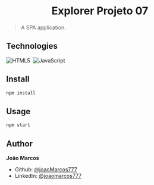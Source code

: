 <!-- <p align="center">
  <img src="./assets/logo.svg" width="140px" />
</p> -->

<h1 align="center">Explorer Projeto 07</h1>

> A SPA application.

## Technologies

![HTML5](https://img.shields.io/badge/-HTML5-05122A?style=flat&logo=html5)&nbsp;
![JavaScript](https://img.shields.io/badge/-JavaScript-05122A?style=flat&logo=javascript)&nbsp;

## Install

```sh
npm install
```

## Usage

```sh
npm start
```

## Author

**João Marcos**

- Github: [@joaoMarcos777](https://github.com/joaoMarcos777)
- LinkedIn: [@joaomarcos777](https://linkedin.com/in/joaomarcos777)
